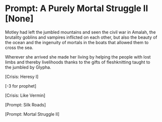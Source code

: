 # Prompt: A Purely Mortal Struggle II [None]

Motley had left the jumbled mountains and seen the civil war in Amalah, the brutality goblins and vampires inflicted on each other, but also the beauty of the ocean and the ingenuity of mortals in the boats that allowed them to cross the sea. 

Wherever she arrived she made her living by helping the people with lost limbs and thereby livelihoods thanks to the gifts of fleshknitting taught to the jumbled by Glypha.

[Crisis: Heresy I]

[-3 for prophet]

[Crisis: Like Vermin]

[Prompt: Silk Roads]

[Prompt: Mortal Struggle II]

